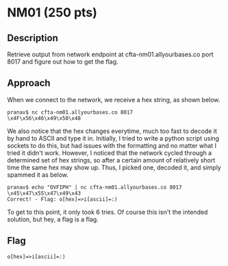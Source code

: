 # NM01 (250 pts)

## Description
Retrieve output from network endpoint at cfta-nm01.allyourbases.co port 8017 and figure out how to get the flag.

## Approach
When we connect to the network, we receive a hex string, as shown below.
```
pranav$ nc cfta-nm01.allyourbases.co 8017
\x4F\x56\x46\x49\x50\x48
```
We also notice that the hex changes everytime, much too fast to decode it by hand to ASCII and type it in. Initially, I tried to write a python script using sockets to do this, but had issues with the formatting and no matter what I tried it didn't work. However, I noticed that the network cycled through a determined set of hex strings, so after a certain amount of relatively short time the same hex may show up. Thus, I picked one, decoded it, and simply spammed it as below.
```
pranav$ echo "OVFIPH" | nc cfta-nm01.allyourbases.co 8017
\x45\x47\x55\x47\x49\x43
Correct! - Flag: o[hex]=>i[ascii]=:)
```
To get to this point, it only took 6 tries. Of course this isn't the intended solution, but hey, a flag is a flag.

## Flag
`o[hex]=>i[ascii]=:)`
